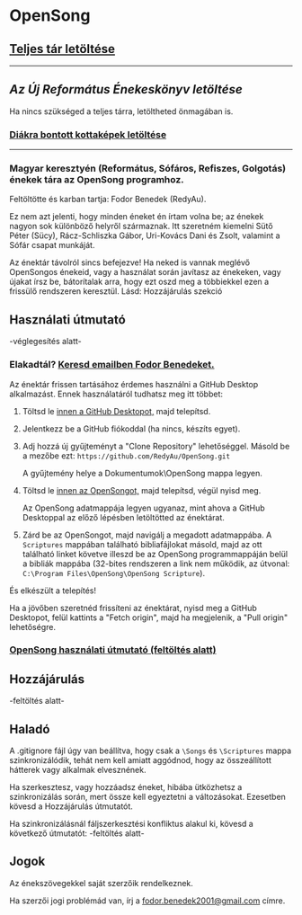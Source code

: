 # OpenSong

## [Teljes tár letöltése](https://github.com/reformatus/OpenSong/archive/refs/heads/master.zip)

---

## *Az Új Református Énekeskönyv letöltése*
Ha nincs szükséged a teljes tárra, letöltheted önmagában is.

### [Diákra bontott kottaképek letöltése](https://github.com/reformatus/convert-scripts/releases/download/ujrek_kottak/ujrek_kottak.zip)

---

### Magyar keresztyén (Református, Sófáros, Refiszes, Golgotás) énekek tára az OpenSong programhoz.

Feltöltötte és karban tartja: Fodor Benedek (RedyAu).

Ez nem azt jelenti, hogy minden éneket én írtam volna be; az énekek nagyon sok különböző helyről származnak. Itt szeretném kiemelni Sütő Péter (Sücy), Rácz-Schliszka Gábor, Uri-Kovács Dani és Zsolt, valamint a Sófár csapat munkáját.

Az énektár távolról sincs befejezve! Ha neked is vannak meglévő OpenSongos énekeid, vagy a használat során javítasz az énekeken, vagy újakat írsz be, bátorítalak arra, hogy ezt oszd meg a többiekkel ezen a frissülő rendszeren keresztül. Lásd: Hozzájárulás szekció

## Használati útmutató

-véglegesítés alatt-

### Elakadtál? [Keresd emailben Fodor Benedeket.](mailto:fodor.benedek2001@gmail.com)

Az énektár frissen tartásához érdemes használni a GitHub Desktop alkalmazást. Ennek használatáról tudhatsz meg itt többet:
  1. Töltsd le [innen a GitHub Desktopot,](https://desktop.github.com/) majd telepítsd.
  2. Jelentkezz be a GitHub fiókoddal (ha nincs, készíts egyet).
  3. Adj hozzá új gyűjteményt a "Clone Repository" lehetőséggel. Másold be a mezőbe ezt:  `https://github.com/RedyAu/OpenSong.git`
        
        A gyűjtemény helye a Dokumentumok\OpenSong mappa legyen.
  4. Töltsd le [innen az OpenSongot,](http://www.opensong.org/home/download) majd telepítsd, végül nyisd meg.
        
        Az OpenSong adatmappája legyen ugyanaz, mint ahova a GitHub Desktoppal az előző lépésben letöltötted az énektárat.
  5. Zárd be az OpenSongot, majd navigálj a megadott adatmappába. A `Scriptures` mappában található bibliafájlokat másold, majd az ott található linket követve illeszd be az OpenSong programmappáján belül a bibliák mappába (32-bites rendszeren a link nem működik, az útvonal: `C:\Program Files\OpenSong\OpenSong Scripture`).

És elkészült a telepítés!

Ha a jövőben szeretnéd frissíteni az énektárat, nyisd meg a GitHub Desktopot, felül kattints a "Fetch origin", majd ha megjelenik, a "Pull origin" lehetőségre.

### [OpenSong használati útmutató (feltöltés alatt)](https://github.com/RedyAu/OpenSong)

## Hozzájárulás

-feltöltés alatt-

## Haladó

A .gitignore fájl úgy van beállítva, hogy csak a `\Songs` és `\Scriptures` mappa szinkronizálódik, tehát nem kell amiatt aggódnod, hogy az összeállított hátterek vagy alkalmak elvesznének.

Ha szerkesztesz, vagy hozzáadsz éneket, hibába ütközhetsz a szinkronizálás során, mert össze kell egyeztetni a változásokat. Ezesetben kövesd a Hozzájárulás útmutatót.

Ha szinkronizálásnál fáljszerkesztési konfliktus alakul ki, kövesd a következő útmutatót:
-feltöltés alatt-

## Jogok

Az énekszövegekkel saját szerzőik rendelkeznek.

Ha szerzői jogi problémád van, írj a [fodor.benedek2001@gmail.com](mailto:fodor.benedek2001@gmail.com) címre.
